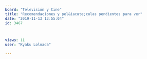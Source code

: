 ```yaml
---
board: "Televisión y Cine"
title: "Recomendaciones y pel&iacute;culas pendientes para ver"
date: "2019-11-13 13:55:04"
id: 3467



views: 11
user: "Kyaku Lolnada"

---
```

